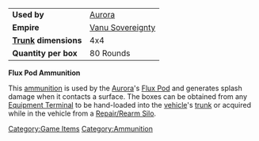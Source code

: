 |                                           |                                                  |
| ----------------------------------------- | ------------------------------------------------ |
| **Used by**                               | [Aurora](/Aurora "wikilink")                     |
| **Empire**                                | [Vanu Sovereignty](/Vanu_Sovereignty "wikilink") |
| **[Trunk](/Trunk "wikilink") dimensions** | 4x4                                              |
| **Quantity per box**                      | 80 Rounds                                        |

**Flux Pod Ammunition**

This [ammunition](/ammunition "wikilink") is used by the
[Aurora](/Aurora "wikilink")'s [Flux Pod](/Flux_Pod "wikilink") and
generates splash damage when it contacts a surface. The boxes can be
obtained from any [Equipment Terminal](/Equipment_Terminal "wikilink") to
be hand-loaded into the [vehicle](/vehicle "wikilink")'s
[trunk](/trunk "wikilink") or acquired while in the vehicle from a
[Repair/Rearm Silo](/Repair/Rearm_Silo "wikilink").

[Category:Game Items](/Category:Game_Items "wikilink")
[Category:Ammunition](/Category:Ammunition "wikilink")

